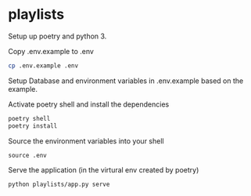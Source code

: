 # playlists

Setup up poetry and python 3.

Copy .env.example to .env

```bash
cp .env.example .env
```

Setup Database and environment variables in .env.example based on the example.

Activate poetry shell and install the dependencies

```python
poetry shell
poetry install
```
Source the environment variables into your shell

`source .env`

Serve the application (in the virtural env created by poetry)

```
python playlists/app.py serve
```

